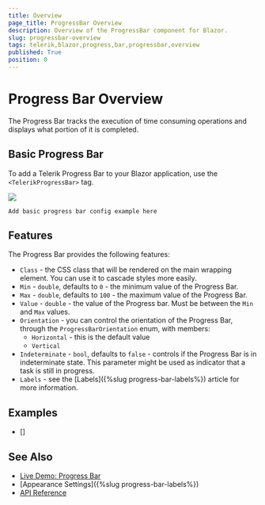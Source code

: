 ```yaml
---
title: Overview
page_title: ProgressBar Overview
description: Overview of the ProgressBar component for Blazor.
slug: progressbar-overview
tags: telerik,blazor,progress,bar,progressbar,overview
published: True
position: 0
---
```


# Progress Bar Overview

The Progress Bar tracks the execution of time consuming operations and displays what portion of it is completed. 


## Basic Progress Bar

To add a Telerik Progress Bar to your Blazor application, use the `<TelerikProgressBar>` tag. 

![](images/progress-bar-overview.gif)

````CSHTML
Add basic progress bar config example here
````

## Features

The Progress Bar provides the following features:

* `Class` - the CSS class that will be rendered on the main wrapping element. You can use it to cascade styles more easily.
* `Min` - `double`, defaults to `0` - the minimum value of the Progress Bar.
* `Max` - `double`, defaults to `100` - the maximum value of the Progress Bar.
* `Value` - `double` - the value of the Progress bar. Must be between the `Min` and `Max` values.
* `Orientation` - you can control the orientation of the Progress Bar, through the `ProgressBarOrientation` enum, with members:
    * `Horizontal` - this is the default value
    * `Vertical`
* `Indeterminate` - `bool`, defaults to `false` - controls if the Progress Bar is in indeterminate state. This parameter might be used as indicator that a task is still in progress.
* `Labels` - see the [Labels]({%slug progress-bar-labels%}) article for more information.

## Examples

* []

## See Also

  * [Live Demo: Progress Bar](https://demos.telerik.com/blazor-ui/TODO)
  * [Appearance Settings]({%slug progress-bar-labels%})
  * [API Reference](https://docs.telerik.com/blazor-ui/api/Telerik.Blazor.Components.TelerikLoader)
   
